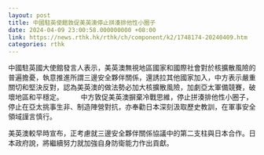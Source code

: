 ```yaml
---
layout: post
title: 中國駐英使館敦促美英澳停止拼湊排他性小圈子
date: 2024-04-09 23:00:58.000000000 +08:00
link: https://news.rthk.hk/rthk/ch/component/k2/1748174-20240409.htm
categories: rthk
---
```


中國駐英國大使館發言人表示，美英澳無視地區國家和國際社會對於核擴散風險的普遍擔憂，執意推進所謂三邊安全夥伴關係，還誘拉其他國家加入，中方表示嚴重關切和堅決反對，認為美英澳的做法勢必加大核擴散風險，加劇亞太軍備競賽，破壞地區和平穩定。
　　
中方敦促美英澳摒棄冷戰思維，停止拼湊排他性小圈子，停止在亞太挑事生非、制造陣營對抗，亦奉勸日本深刻汲取歷史教訓，在軍事安全領域謹言慎行。

美英澳較早時宣布，正考慮就三邊安全夥伴關係協議中的第二支柱與日本合作。日本政府說，將繼續努力就加強自身防衛能力作出貢獻。
